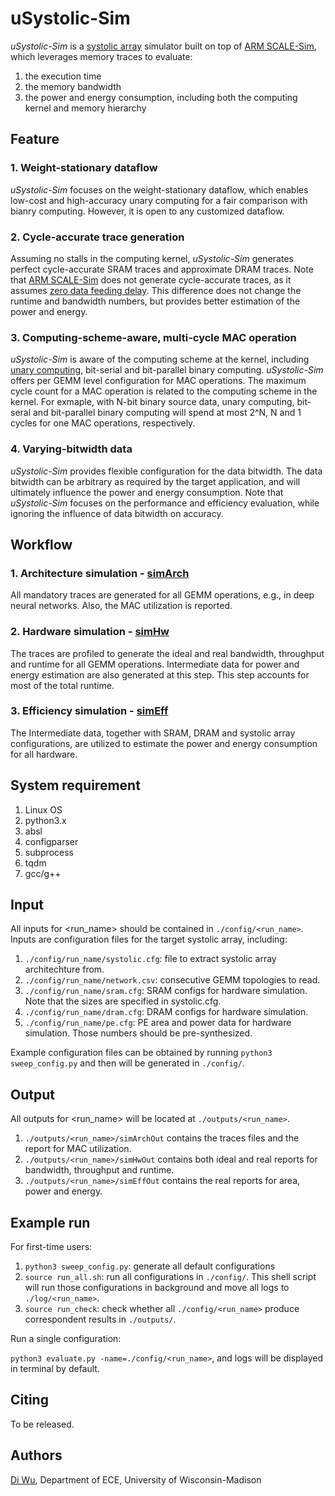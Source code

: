 # uSystolic-Sim
*uSystolic-Sim* is a [systolic array](https://github.com/ARM-software/SCALE-Sim/blob/master/ideas.md) simulator built on top of [ARM SCALE-Sim](https://github.com/ARM-software/SCALE-Sim), which leverages memory traces to evaluate:
1) the execution time
2) the memory bandwidth
3) the power and energy consumption, including both the computing kernel and memory hierarchy


## Feature
### 1. Weight-stationary dataflow
*uSystolic-Sim* focuses on the weight-stationary dataflow, which enables low-cost and high-accuracy unary computing for a fair comparison with bianry computing.
However, it is open to any customized dataflow.

### 2. Cycle-accurate trace generation
Assuming no stalls in the computing kernel, *uSystolic-Sim* generates perfect cycle-accurate SRAM traces and approximate DRAM traces. Note that [ARM SCALE-Sim](https://github.com/ARM-software/SCALE-Sim) does not generate cycle-accurate traces, as it assumes [zero data feeding delay](https://github.com/diwu1990/uSystolic-Sim/blob/main/outputs/README.md). This difference does not change the runtime and bandwidth numbers, but provides better estimation of the power and energy.

### 3. Computing-scheme-aware, multi-cycle MAC operation
*uSystolic-Sim* is aware of the computing scheme at the kernel, including [unary computing](https://conferences.computer.org/isca/pdfs/ISCA2020-4QlDegUf3fKiwUXfV0KdCm/466100a377/466100a377.pdf), bit-serial and bit-parallel binary computing. *uSystolic-Sim* offers per GEMM level configuration for MAC operations. The maximum cycle count for a MAC operation is related to the computing scheme in the kernel. For exmaple, with N-bit binary source data, unary computing, bit-seral and bit-parallel binary computing will spend at most 2^N, N and 1 cycles for one MAC operations, respectively.

### 4. Varying-bitwidth data
*uSystolic-Sim* provides flexible configuration for the data bitwidth. The data bitwidth can be arbitrary as required by the target application, and will ultimately influence the power and energy consumption. Note that *uSystolic-Sim* focuses on the performance and efficiency evaluation, while ignoring the influence of data bitwidth on accuracy.

## Workflow
### 1. Architecture simulation - [simArch](https://github.com/diwu1990/uSystolic-Sim/blob/main/simArch)
All mandatory traces are generated for all GEMM operations, e.g., in deep neural networks. Also, the MAC utilization is reported.

### 2. Hardware simulation - [simHw](https://github.com/diwu1990/uSystolic-Sim/blob/main/simHw)
The traces are profiled to generate the ideal and real bandwidth, throughput and runtime for all GEMM operations. Intermediate data for power and energy estimation are also generated at this step. This step accounts for most of the total runtime.

### 3. Efficiency simulation - [simEff](https://github.com/diwu1990/uSystolic-Sim/blob/main/simEff)
The Intermediate data, together with SRAM, DRAM and systolic array configurations, are utilized to estimate the power and energy consumption for all hardware.

## System requirement
1. Linux OS
2. python3.x
3. absl
4. configparser
5. subprocess
6. tqdm
7. gcc/g++

## Input
All inputs for <run_name> should be contained in ```./config/<run_name>```. Inputs are configuration files for the target systolic array, including:
1) ```./config/run_name/systolic.cfg```: file to extract systolic array architechture from.
2) ```./config/run_name/network.csv```: consecutive GEMM topologies to read.
3) ```./config/run_name/sram.cfg```: SRAM configs for hardware simulation. Note that the sizes are specified in systolic.cfg.
4) ```./config/run_name/dram.cfg```: DRAM configs for hardware simulation.
5) ```./config/run_name/pe.cfg```: PE area and power data for hardware simulation. Those numbers should be pre-synthesized.

Example configuration files can be obtained by running ```python3 sweep_config.py``` and then will be generated in ```./config/```.

## Output

All outputs for <run_name> will be located at ```./outputs/<run_name>```.

1) ```./outputs/<run_name>/simArchOut``` contains the traces files and the report for MAC utilization.
2) ```./outputs/<run_name>/simHwOut``` contains both ideal and real reports for bandwidth, throughput and runtime.
3) ```./outputs/<run_name>/simEffOut``` contains the real reports for area, power and energy.

## Example run
For first-time users:
1. ```python3 sweep_config.py```: generate all default configurations
2. ```source run_all.sh```: run all configurations in ```./config/```. This shell script will run those configurations in background and move all logs to ```./log/<run_name>```.
3. ```source run_check```: check whether all ```./config/<run_name>``` produce correspondent results in ```./outputs/```.

Run a single configuration:

```python3 evaluate.py -name=./config/<run_name>```, and logs will be displayed in terminal by default.

## Citing

To be released.

<!-- If you find this tool useful for your research, please use the following bibtex to cite us,

```
bib
``` -->

## Authors

[Di Wu](http://diwu1990.github.io/), Department of ECE, University of Wisconsin-Madison


